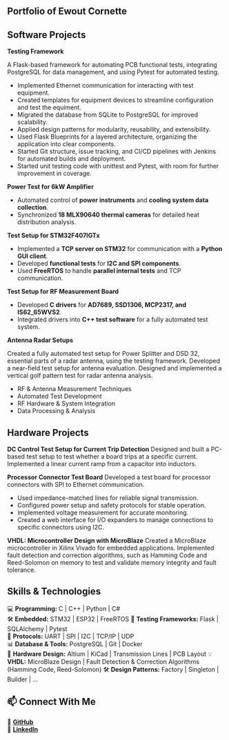 ## Portfolio of Ewout Cornette 


## Software Projects  

**Testing Framework**  

A Flask-based framework for automating PCB functional tests, integrating PostgreSQL for data management, and using Pytest for automated testing.

- Implemented Ethernet communication for interacting with test equipment.
- Created templates for equipment devices to streamline configuration and test the equiment.
- Migrated the database from SQLite to PostgreSQL for improved scalability.
- Applied design patterns for modularity, reusability, and extensibility.
- Used Flask Blueprints for a layered architecture, organizing the application into clear components.
- Started Git structure, issue tracking, and CI/CD pipelines with Jenkins for automated builds and deployment.
- Started unit testing code with unittest and Pytest, with room for further improvement in coverage.

 **Power Test for 6kW Amplifier**  
- Automated control of **power instruments** and **cooling system data collection**.  
- Synchronized **18 MLX90640 thermal cameras** for detailed heat distribution analysis.  

**Test Setup for STM32F407IGTx**  
- Implemented a **TCP server on STM32** for communication with a **Python GUI client**.  
- Developed **functional tests** for **I2C and SPI components**.  
- Used **FreeRTOS** to handle **parallel internal tests** and TCP communication.  

**Test Setup for RF Measurement Board**  
- Developed **C drivers** for **AD7689, SSD1306, MCP2317, and IS62_65WVS2**.  
- Integrated drivers into **C++ test software** for a fully automated test system. 

**Antenna Radar Setups**

Created a fully automated test setup for Power Splitter and DSD 32, essential parts of a radar antenna, using the testing framework.
Developed a near-field test setup for antenna evaluation.
Designed and implemented a vertical golf pattern test for radar antenna analysis.

- RF & Antenna Measurement Techniques
- Automated Test Development
- RF Hardware & System Integration
- Data Processing & Analysis


## Hardware Projects  

**DC Control Test Setup for Current Trip Detection**
Designed and built a PC-based test setup to test whether a board trips at a specific current.
Implemented a linear current ramp from a capacitor into inductors.

**Processor Connector Test Board**
Developed a test board for processor connectors with SPI to Ethernet communication.

- Used impedance-matched lines for reliable signal transmission.
- Configured power setup and safety protocols for stable operation.
- Implemented voltage measurement for accurate monitoring.
- Created a web interface for I/O expanders to manage connections to specific connectors using I2C.

**VHDL: Microcontroller Design with MicroBlaze**
Created a MicroBlaze microcontroller in Xilinx Vivado for embedded applications. Implemented  fault detection and correction algorithms, such as Hamming Code and Reed-Solomon on memory to test and validate memory integrity and fault tolerance.


## Skills & Technologies  

💻 **Programming:** C | C++ | Python | C#  
🛠 **Embedded:** STM32 | ESP32 | FreeRTOS 
📡 **Testing Frameworks:** Flask | SQLAlchemy | Pytest  
🔗 **Protocols:** UART | SPI | I2C | TCP/IP | UDP  
📊 **Database & Tools:** PostgreSQL | Git | Docker   
🔧 **Hardware Design:** Altium | KiCad | Transmission Lines | PCB Layout 
💡 **VHDL:** MicroBlaze Design | Fault Detection & Correction Algorithms (Hamming Code, Reed-Solomon)
🛠 **Design Patterns:** Factory | Singleton | Builder | ...


## 📫 Connect With Me  

🔗 **[GitHub](https://github.com/ewoutcornette)**  
🔗 **[LinkedIn](https://www.linkedin.com/in/ewout-cornette-ba8992200/)**  
